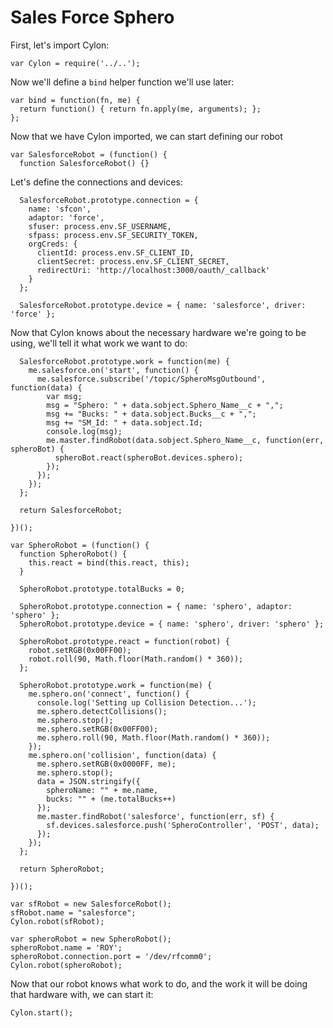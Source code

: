 # Sales Force Sphero

First, let's import Cylon:

    var Cylon = require('../..');

Now we'll define a `bind` helper function we'll use later:

    var bind = function(fn, me) {
      return function() { return fn.apply(me, arguments); };
    };

Now that we have Cylon imported, we can start defining our robot

    var SalesforceRobot = (function() {
      function SalesforceRobot() {}

Let's define the connections and devices:

      SalesforceRobot.prototype.connection = {
        name: 'sfcon',
        adaptor: 'force',
        sfuser: process.env.SF_USERNAME,
        sfpass: process.env.SF_SECURITY_TOKEN,
        orgCreds: {
          clientId: process.env.SF_CLIENT_ID,
          clientSecret: process.env.SF_CLIENT_SECRET,
          redirectUri: 'http://localhost:3000/oauth/_callback'
        }
      };

      SalesforceRobot.prototype.device = { name: 'salesforce', driver: 'force' };

Now that Cylon knows about the necessary hardware we're going to be using, we'll
tell it what work we want to do:

      SalesforceRobot.prototype.work = function(me) {
        me.salesforce.on('start', function() {
          me.salesforce.subscribe('/topic/SpheroMsgOutbound', function(data) {
            var msg;
            msg = "Sphero: " + data.sobject.Sphero_Name__c + ",";
            msg += "Bucks: " + data.sobject.Bucks__c + ",";
            msg += "SM_Id: " + data.sobject.Id;
            console.log(msg);
            me.master.findRobot(data.sobject.Sphero_Name__c, function(err, spheroBot) {
              spheroBot.react(spheroBot.devices.sphero);
            });
          });
        });
      };

      return SalesforceRobot;

    })();

    var SpheroRobot = (function() {
      function SpheroRobot() {
        this.react = bind(this.react, this);
      }

      SpheroRobot.prototype.totalBucks = 0;

      SpheroRobot.prototype.connection = { name: 'sphero', adaptor: 'sphero' };
      SpheroRobot.prototype.device = { name: 'sphero', driver: 'sphero' };

      SpheroRobot.prototype.react = function(robot) {
        robot.setRGB(0x00FF00);
        robot.roll(90, Math.floor(Math.random() * 360));
      };

      SpheroRobot.prototype.work = function(me) {
        me.sphero.on('connect', function() {
          console.log('Setting up Collision Detection...');
          me.sphero.detectCollisions();
          me.sphero.stop();
          me.sphero.setRGB(0x00FF00);
          me.sphero.roll(90, Math.floor(Math.random() * 360));
        });
        me.sphero.on('collision', function(data) {
          me.sphero.setRGB(0x0000FF, me);
          me.sphero.stop();
          data = JSON.stringify({
            spheroName: "" + me.name,
            bucks: "" + (me.totalBucks++)
          });
          me.master.findRobot('salesforce', function(err, sf) {
            sf.devices.salesforce.push('SpheroController', 'POST', data);
          });
        });
      };

      return SpheroRobot;

    })();

    var sfRobot = new SalesforceRobot();
    sfRobot.name = "salesforce";
    Cylon.robot(sfRobot);

    var spheroRobot = new SpheroRobot();
    spheroRobot.name = 'ROY';
    spheroRobot.connection.port = '/dev/rfcomm0';
    Cylon.robot(spheroRobot);

Now that our robot knows what work to do, and the work it will be doing that
hardware with, we can start it:

    Cylon.start();
